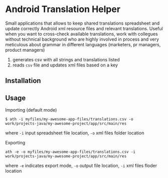 # Android Translation Helper

Small applications that allows to keep shared translations spreadsheet and update correctly Android xml resource files and relevant translations. Useful when you want to cross-check available translations, work with collegues without technical background who are highly involved in process and very meticulous about grammar in different languages (marketers, pr managers, product managers)

1) generates csv with all strings and translations listed
2) reads `csv` file and updates xml files based on a key


## Installation


## Usage

Importing (default mode)

```
$ ath -i myfiles/my-awesome-app-files/translations.csv -o work/projects-java/my-awesome-project/app/src/main/res
```
where `-i` input spreadsheet file location, `-o` xml files folder location

Exporting
```
ath -e -o myfiles/my-awesome-app-files/translations.csv -i work/projects-java/my-awesome-project/app/src/main/res
```
where `-e` indicates export mode, `-o` output file location, `-i` xml files floder location
